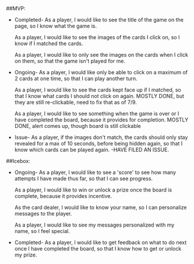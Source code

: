 ##MVP:

- Completed-
  As a player, I would like to see the title of the game on the page, so I know what the game is.

  As a player, I would like to see the images of the cards I click on, so I know if I matched the cards.

  As a player, I would like to only see the images on the cards when I click on them, so that the game isn't played for me.

- Ongoing-
  As a player, I would like only be able to click on a maximum of 2 cards at one time, so that I can play another turn.

  As a player, I would like to see the cards kept face up if I matched, so that I know what cards I should not click on again. MOSTLY DONE, but they are still re-clickable, need to fix that as of 7/9.

  As a player, I would like to see something when the game is over or I have completed the board, because it provides for completion. MOSTLY DONE, alert comes up, though board is still clickable


- Issue-
  As a player, if the images don't match, the cards should only stay revealed for a max of 10 seconds, before being hidden again, so that I know which cards can be played again. -HAVE FILED AN ISSUE.



##Icebox:

- Ongoing-
  As a player, I would like to see a 'score' to see how many attempts I have made thus far, so that I can see progress.

  As a player, I would like to win or unlock a prize once the board is complete, because it provides incentive.

  As the card dealer, I would like to know your name, so I can personalize messages to the player.

  As a player, I would like to see my messages personalized with my name, so I feel special.


- Completed-
  As a player, I would like to get feedback on what to do next once I have completed the board, so that I know how to get or unlock my prize.

